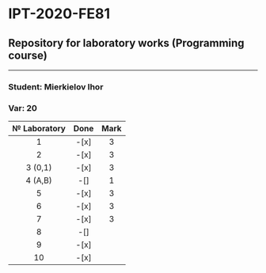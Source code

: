 # IPT-2020-FE81
## Repository for laboratory works (Programming course)
***
### Student: Mierkielov Ihor
### Var: 20 

| № Laboratory   |  Done  | Mark | 
|:--------------:|:------:|:----:|
| 1              |  -[x]  |  3   |
| 2              |  -[x]  |  3   |
| 3 (0,1)        |  -[x]  |  3   |
| 4 (A,B)        |  -[]   |  1   |
| 5              |  -[x]  |  3   |
| 6              |  -[x]  |  3   |
| 7              |  -[x]  |  3   |
| 8              |  -[]   |      |
| 9              |  -[x]  |      |
| 10             |  -[x]  |      |
